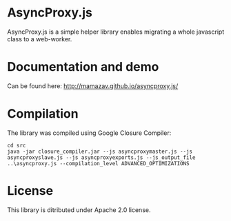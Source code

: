 # AsyncProxy.js
AsyncProxy.js is a simple helper library enables migrating a whole javascript class to a web-worker.

# Documentation and demo
Can be found here:
http://mamazav.github.io/asyncproxy.js/

# Compilation
The library was compiled using Google Closure Compiler:

```
cd src
java -jar closure_compiler.jar --js asyncproxymaster.js --js asyncproxyslave.js --js asyncproxyexports.js --js_output_file ..\asyncproxy.js --compilation_level ADVANCED_OPTIMIZATIONS
```

# License
This library is ditributed under Apache 2.0 license.
